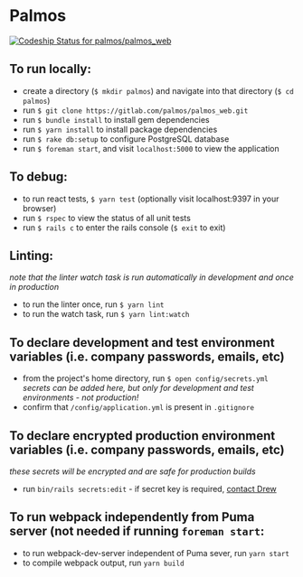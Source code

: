 # Palmos

[ ![Codeship Status for palmos/palmos_web](https://app.codeship.com/projects/a034b610-c695-0135-9eb9-1e50aff0702d/status?branch=master)](https://app.codeship.com/projects/261212)

## To run locally:
* create a directory (`$ mkdir palmos`) and navigate into that directory (`$ cd palmos`)
* run `$ git clone https://gitlab.com/palmos/palmos_web.git`
* run `$ bundle install` to install gem dependencies
* run `$ yarn install` to install package dependencies
* run `$ rake db:setup` to configure PostgreSQL database
* run `$ foreman start`, and visit `localhost:5000` to view the application

## To debug:
* to run react tests, `$ yarn test` (optionally visit localhost:9397 in your browser)
* run `$ rspec` to view the status of all unit tests
* run `$ rails c` to enter the rails console (`$ exit` to exit)

## Linting:
*note that the linter watch task is run automatically in development and once in production*
* to run the linter once, run `$ yarn lint`
* to run the watch task, run `$ yarn lint:watch`

## To declare development and test environment variables (i.e. company passwords, emails, etc)
* from the project's home directory, run `$ open config/secrets.yml`
*secrets can be added here, but only for development and test environments - not production!*
* confirm that `/config/application.yml` is present in `.gitignore`

## To declare encrypted production environment variables (i.e. company passwords, emails, etc)
*these secrets will be encrypted and are safe for production builds*
* run `bin/rails secrets:edit` - if secret key is required, <a href="mailto:drewjamesandre@gmail.com">contact Drew</a>  

## To run webpack independently from Puma server (not needed if running `foreman start`:
* to run webpack-dev-server independent of Puma sever, run `yarn start`
* to compile webpack output, run `yarn build`
